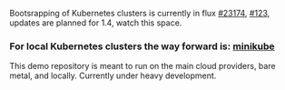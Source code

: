 Bootsrapping of Kubernetes clusters is currently in flux [#23174](https://github.com/kubernetes/kubernetes/issues/23174), [#123](https://github.com/kubernetes/kube-deploy/issues/123), updates are planned for 1.4, watch this space.

### For local Kubernetes clusters the way forward is: [minikube](https://github.com/kubernetes/minikube)

This demo repository is meant to run on the main cloud providers, bare metal, and locally. Currently under heavy development.


